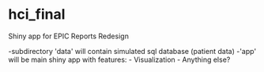 # hci_final
Shiny app for EPIC Reports Redesign

-subdirectory 'data' will contain simulated sql database (patient data)
-'app' will be main shiny app with features:
	- Visualization 
	- Anything else?